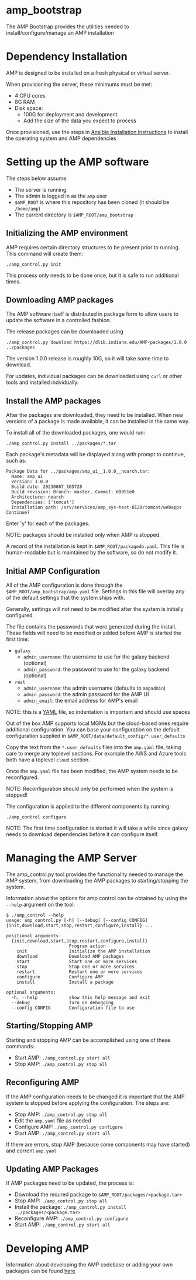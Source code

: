 # amp_bootstrap
The AMP Bootstrap provides the utilities needed to install/configure/manage
an AMP installation

# Dependency Installation
AMP is designed to be installed on a fresh physical or virtual server.

When provisioning the server, these minimums must be met:
* 4 CPU cores
* 8G RAM
* Disk space:
  * 100G for deployment and development
  * Add the size of the data you expect to process

Once provisioned, use the steps in
[Ansible Installation Instructions](./ansible/README.md) 
to install the operating system and AMP dependencies

# Setting up the AMP software
The steps below assume:
* The server is running
* The admin is logged in as the `amp` user
* `$AMP_ROOT` is where this repository has been cloned (it should be `/home/amp`)
* The current directory is `$AMP_ROOT/amp_bootstrap`

## Initializing the AMP environment
AMP requires certain directory structures to be present prior to running.  This
command will create them:
```
./amp_control.py init
```
This process only needs to be done once, but it is safe to run additional
times.


## Downloading AMP packages
The AMP software itself is distributed in package form to allow users to 
update the software in a controlled fashion. 

The release packages can be downloaded using
```
./amp_control.py download https://dlib.indiana.edu/AMP-packages/1.0.0 ../packages
```
The version 1.0.0 release is roughly 10G, so it will take some time to download.

For updates, individual packages can be downloaded using `curl` or other tools
and installed indvidually.

## Install the AMP packages
After the packages are downloaded, they need to be installed.  When new versions
of a package is made available, it can be installed in the same way.

To install all of the downloaded packages, one would run:
```
./amp_control.py install ../packages/*.tar
```
Each package's metadata will be displayed along with prompt to continue, such
as:
```
Package Data for ../packages/amp_ui__1.0.0__noarch.tar:
  Name: amp_ui
  Version: 1.0.0
  Build date: 20230807_105728
  Build revision: Branch: master, Commit: 69951e0
  Architecture: noarch
  Dependencies: ['tomcat']
  Installation path: /srv/services/amp_sys-test-8120/tomcat/webapps
Continue?
```
Enter 'y' for each of the packages.

NOTE: packages should be installed only when AMP is stopped.

A record of the installation is kept in `$AMP_ROOT/packagedb.yaml`.  This file
is human-readable but is maintained by the software, so do not modify it.


## Initial AMP Configuration
All of the AMP configuration is done through the 
`$AMP_ROOT/amp_bootstrap/amp.yaml` file.  Settings in this file will
overlay any of the default settings that the system ships with.  

Generally, settings will not need to be modified after the system is 
initially configured.

The file contains the passwords that were generated during the install.  These
fields will need to be modified or added before AMP is started the first time:

* `galaxy`
  * `admin_username`: the username to use for the galaxy backend (optional)
  * `admin_password`: the password to use for the galaxy backend (optional)
* `rest`
  * `admin_username`: the admin username (defaults to `ampadmin`)
  * `admin_password`: the admin password for the AMP UI
  * `admin_email`: the email address for AMP's email

NOTE:  this is a [YAML](https://yaml.org/) file, so indentation is important 
and should use spaces

Out of the box AMP supports local MGMs but the cloud-based ones require
additional configuration.  You can base your configuration on the
default configuration supplied in 
`$AMP_ROOT/data/default_config/*.user_defaults`

Copy the text from the `*.user_defaults` files into the `amp.yaml` file,
taking care to merge any toplevel sections.  For example the AWS and Azure
tools both have a toplevel `cloud` section.

Once the `amp.yaml` file has been modified, the AMP system needs to be 
reconfigured.  

NOTE: Reconfiguration should only be performed when the system is stopped!

The configuration is applied to the different components by running:
```
./amp_control configure
```

NOTE: The first time configuration is started it will take a while since
galaxy needs to download dependencies before it can configure itself.


# Managing the AMP Server
The amp_control.py tool provides the functionality needed to manage the AMP
system, from downloading the AMP packages to starting/stopping the system.



Information about the options for amp control can be obtained by using the
`--help` argument on the tool:

```
$ ./amp_control --help
usage: amp_control.py [-h] [--debug] [--config CONFIG] {init,download,start,stop,restart,configure,install} ...

positional arguments:
  {init,download,start,stop,restart,configure,install}
                        Program action
    init                Initialize the AMP installation
    download            Download AMP packages
    start               Start one or more services
    stop                Stop one or more services
    restart             Restart one or more services
    configure           Configure AMP
    install             Install a package

optional arguments:
  -h, --help            show this help message and exit
  --debug               Turn on debugging
  --config CONFIG       Configuration file to use
```

## Starting/Stopping AMP
Starting and stopping AMP can be accomplished using one of these commands:
* Start AMP: `./amp_control.py start all`  
* Stop AMP: `./amp_control.py stop all`

## Reconfiguring AMP
If the AMP configuration needs to be changed it is important that the AMP
system is stopped before applying the configuration.  The steps are:
* Stop AMP: `./amp_control.py stop all`
* Edit the `amp.yaml` file as needed
* Configure AMP: `./amp_control.py configure`
* Start AMP: `./amp_control.py start all`

If there are errors, stop AMP (because some components may have started) and
corrent `amp.yaml`

## Updating AMP Packages
If AMP packages need to be updated, the process is:
* Download the requred package to `$AMP_ROOT/packages/<package.tar>`
* Stop AMP: `./amp_control.py stop all`
* Install the package: `./amp_control.py install ../packages/<package.tar>`
* Reconfigure AMP: `./amp_control.py configure`
* Start AMP: `./amp_control.py start all`


# Developing AMP
Information about developing the AMP codebase or adding your own packages can be
found [here](./docs/development/developing.md)
